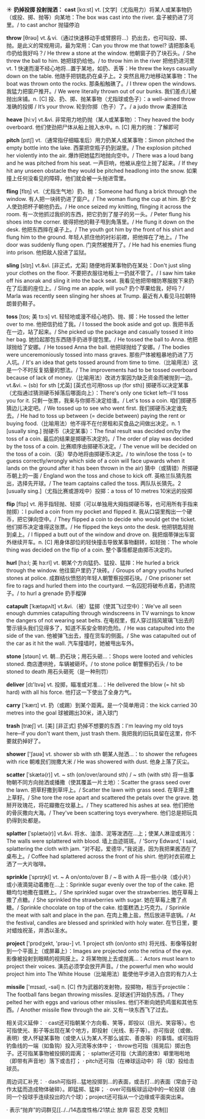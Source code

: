 ☀ <span class="category">**扔掉投掷 投射抛洒：**</span>
<span class="vocabulary">**cast**</span> [kɑːst] 
<span class="definition">vt. [文学]（尤指用力）将某人或某事物扔（或投、掷、抛等）向某地：</span>The box was cast into the river. 盒子被扔进了河里。/ to cast anchor 抛锚停泊

<span class="vocabulary">**throw**</span> [θrəʊ] 
<span class="definition">vt.＆vi.（通过快速移动手或臂膀将…）扔出去，也可叫投、掷、抛。是此义的常规用词，最为常用：</span>Can you throw me that towel? 请把那条毛巾扔给我好吗？/ He threw a stone at the window. 他朝窗子扔了块石头。/ She threw the ball to him. 她把球扔给他。/ to throw him in the river 把他扔进河里 <span class="definition">vt. 1 快速而漫不经心地将…置于某地，如扔、丢等：</span>He threw the keys casually down on the table. 他随手把钥匙扔在桌子上。<span class="definition">2 突然且用力地移动某事物：</span>The boat was thrown onto the rocks. 那条船触礁了。/ I threw open the windows. 我猛力把窗户推开。/ We were literally thrown out of our bunks. 我们差点儿被抛出床铺。<span class="definition">n. [C] 投、扔、掷、抛某事物（尤指球或色子）：</span>a well-aimed throw 准确的投掷 / It’s your throw. 轮到你掷（色子）了。/ a judo throw 柔道摔法
                       
<span class="vocabulary">**heave**</span> [hi:v]
<span class="definition">vt.&vi. 非常用力地扔抛（某人或某事物）：</span>They heaved the body overboard. 他们使劲把尸体从船上抛入水中。<span class="definition">n. [C] 用力的抛：</span>了解即可

<span class="vocabulary">**pitch**</span> [pɪtʃ]
<span class="definition">vt.（通常指仔细瞄准后）用力扔某人或某事物：</span>Simon pitched the empty bottle into the lake. 西蒙把空瓶子扔到湖里。/ The explosion pitched her violently into the air. 爆炸把她猛烈地抛向空中。/ There was a loud bang and he was pitched from his seat. 一声巨响，他被从座位上抛了起来。/ If they hit any unseen obstacle they would be pitched headlong into the snow. 如果撞上任何没看见的障碍，他们就会被一头抛进雪里。          

<span class="vocabulary">**fling**</span> [flɪŋ]
<span class="definition">vt.（尤指生气地）扔、抛：</span>Someone had flung a brick through the window. 有人把一块砖扔进了窗户。/ The woman flung the cup at him. 那个女人使劲把杯子朝他扔去。/ He once seized my knitting, flinging it across the room. 有一次他抓过我织的东西，把它扔到了屋子的另一头。/ Peter flung his shoes into the corner. 彼得把他的鞋子甩到角落里。/ He flung it down on the desk. 他把东西摔在桌子上。/ The youth got him by the front of his shirt and flung him to the ground. 年轻人抓住他的衬衫前襟，把他摔在了地上。/ The door was suddenly flung open. 门突然被推开了。/ He had his enemies flung into prison. 他把敌人投进了监狱。
           
<span class="vocabulary">**sling**</span> [slɪŋ]
<span class="definition">vt.&vi. [非正式，尤英] 随便地将某事物扔在某处：</span>Don't just sling your clothes on the floor. 不要把衣服往地板上一扔就不管了。/ I saw him take off his anorak and sling it into the back seat. 我看见他把带帽防寒服脱下来扔在了后面的座位上。/ Sling me an apple, will you? 扔个苹果给我，好吗？/ Marla was recently seen slinging her shoes at Trump. 最近有人看见马拉朝特朗普扔鞋子。           

<span class="vocabulary">**toss**</span> [tɒs; 美 tɔ:s]
<span class="definition">vt. 轻轻地或漫不经心地扔、抛、掷：</span>He tossed the letter over to me. 他把信扔给了我。/ I tossed the book aside and got up. 我把书丢在一边，站了起来。/ She picked up the package and casually tossed it into her bag. 她捡起那包东西随手扔进手提包里。/ He tossed the ball to Anna. 他把球抛给了安娜。/ He tossed Anna the ball. 他把球抛给了安娜。/ The bodies were unceremoniously tossed into mass graves. 那些尸体被粗暴地扔进了万人坑。/ It's an idea that gets tossed around from time to time.（比喻用法）这是一个不时反复掂量的想法。/ The improvements had to be tossed overboard because of lack of money.（比喻用法）改进方案因为缺乏资金而被抛到一边。<span class="definition">vt.&vi. ~ (sb) for sth [尤英] [英式也可用toss up (for sth)] 掷硬币以决定某事（尤指通过猜测硬币掉落后哪面向上）：</span>There's only one ticket left─I'll toss you for it. 只剩一张票，我来与你掷币决定给谁。/ Let's toss a coin. 咱们掷硬币猜边儿决定吧。/ We tossed up to see who went first. 我们掷硬币决定谁先去。/ He had to toss up between (= decide between) paying the rent or buying food.（比喻用法）他不得不在付房租和买食品之间做出决定。<span class="definition">n. 1 [usually sing.] 抛硬币（决定某事）：</span>The final result was decided on/by the toss of a coin. 最后的结果是掷硬币决定的。/ The order of play was decided by the toss of a coin. 比赛顺序由掷硬币决定。/ The venue will be decided on the toss of a coin.（英）举办地将由掷硬币决定。/ to win/lose the toss (= to guess correctly/wrongly which side of a coin will face upwards when it lands on the ground after it has been thrown in the air) 猜中（或猜错）所掷硬币朝上的一面 / England won the toss and chose to kick off. 英格兰队猜先胜出，选择先开球。/ The team captains called the toss. 两队队长猜先。<span class="definition">2 [usually sing.]（尤指比赛或游戏中）投掷：</span>a toss of 10 metres 10米远的投掷
           
<span class="vocabulary">**flip**</span> [flɪp]
<span class="definition">vt. 用手指轻抛、轻掷（可以单独用大拇指掷硬币等，也可用所有手指来抛掷）：</span>I pulled a coin from my pocket and flipped it. 我从口袋里掏出一个硬币，把它弹向空中。/ They flipped a coin to decide who would get the ticket. 他们掷币决定谁得这张票。/ He flipped the keys onto the desk. 他把钥匙轻抛到桌上。/ I flipped a butt out of the window and drove on. 我把烟蒂弹出车窗外继续开车。<span class="definition">n. [C] 用身体部位的轻快撞击导致某事物翻转，如轻抛：</span>The whole thing was decided on the flip of a coin. 整个事情都是由掷币决定的。

<span class="vocabulary">**hurl**</span> [hɜ:l; 美 hɜ:rl]
<span class="definition">vt. 朝某个方向猛扔、猛投、猛摔：</span>He hurled a brick through the window. 他往窗户里扔了块砖。/ Groups of angry youths hurled stones at police. 成群结伙愤怒的年轻人朝警察投掷石块。/ One prisoner set fire to rags and hurled them into the courtyard. 一名囚犯将破布点着，扔进院子。/ to hurl a grenade 扔手榴弹
           
<span class="vocabulary">**catapult**</span> [ˈkætəpʌlt]
<span class="definition">vt.&vi.（被）猛掷（使其飞过空中）：</span>We've all seen enough dummies catapulting through windscreens in TV warnings to know the dangers of not wearing seat belts. 在电视里，假人穿过挡风玻璃飞出去的警示镜头我们见得多了，知道不系安全带的危险。/ He was catapulted into the side of the van. 他被弹飞出去，撞在货车的侧面。/ She was catapulted out of the car as it hit the wall. 汽车撞墙时，她被甩出车外。

<span class="vocabulary">**stone**</span> [stəʊn] 
<span class="definition">vt. 朝…扔石块；用石头砸…：</span>Shops were looted and vehicles stoned. 商店遭哄抢，车辆被砸坏。/ to stone police 朝警察扔石头 / to be stoned to death 用石头砸死（是一种刑罚）

<span class="vocabulary">**deliver**</span> [dɪ'lɪvə] 
<span class="definition">vt. 投掷，瞄准或对准…：</span>He delivered the blow (= hit sb hard) with all his force. 他打这一下使出了全身力气。

<span class="vocabulary">**carry**</span> ['kærɪ] 
<span class="definition">vt. 扔（或踢）到某个距离。是一个简单用词：</span>the kick carried 30 metres into the goal 球被踢出30米，进入球门
           
<span class="vocabulary">**trash**</span> [træʃ]
<span class="definition">vt. [美] [非正式] 扔掉不想要的东西：</span>I'm leaving my old toys here─if you don't want them, just trash them. 我把我的旧玩具留在这里，你不要就扔掉好了。

<span class="vocabulary">**shower**</span> ['ʃaʊə] 
<span class="definition">vt. shower sb with sth 朝某人抛洒…：</span>to shower the refugees with rice 朝难民们抛撒大米 / He was showered with dust. 他身上落了灰尘。
           
<span class="vocabulary">**scatter**</span> [ˈskætə(r)]
<span class="definition">vt. ~ sth (on/over/around sth) / ~ sth (with sth) 将一些事物朝不同方向抛洒或播撒（使其覆盖一片土地）：</span>Scatter the grass seed over the lawn. 把草籽撒到草坪上。/ Scatter the lawn with grass seed. 在草坪上撒上草籽。/ She tore the rose apart and scattered the petals over the grave. 她掰开玫瑰花，将花瓣撒在坟墓上。/ They scattered his ashes at sea. 他们把他的骨灰撒向大海。/ They've been scattering toys everywhere. 他们总是把玩具扔得到处都是。
           
<span class="vocabulary">**splatter**</span> [ˈsplætə(r)]
<span class="definition">vt.&vi. 将水、油漆、泥等泼洒在…上；使某人淋湿或溅污：</span>The walls were splattered with blood. 墙上血迹斑斑。/ 'Sorry Edward,' I said, splattering the cloth with jam. “对不起，爱德华，”我说道，因为我把果酱洒在了桌布上。/ Coffee had splattered across the front of his shirt. 他的衬衣前襟上洒了一大片咖啡。
           
<span class="vocabulary">**sprinkle**</span> [ˈsprɪŋkl]
<span class="definition">vt. ~ A on/onto/over B / ~ B with A 将一些小块（或小片）或小液滴晃动着撒在…上：</span>Sprinkle sugar evenly over the top of the cake. 把糖均匀地撒在蛋糕上。/ She sprinkled sugar over the strawberries. 她在草莓上撒了点糖。/ She sprinkled the strawberries with sugar. 她在草莓上撒了点糖。/ Sprinkle chocolate on top of the cake. 给蛋糕洒上巧克力。/ Sprinkle the meat with salt and place in the pan. 在肉上撒上盐，然后放进平底锅。/ At the festival, candles are blessed and sprinkled with holy water. 在节日里，要对蜡烛祝圣，并洒以圣水。

<span class="vocabulary">**project**</span> ['prɒdʒekt, 'prəʊ-] 
<span class="definition">vt. 1 project sth (on/onto sth) 将光线、影像等投射到一个平面上（或屏幕上）：</span>Images are projected onto the retina of the eye. 影像被投射到眼睛的视网膜上。<span class="definition">2 将某物抛上去或抛离…：</span>Actors must learn to project their voices. 演员必须学会放开声音。/ the powerful men who would project him into The White House（比喻用法）能使他平步进入白宫的有力人士

<span class="vocabulary">**missile**</span> ['mɪsaɪl, -səl] 
<span class="definition">n. [C] 作为武器的发射物，投掷物，相当于projectile：</span>The football fans began throwing missiles. 足球迷们开始扔东西。/ They pelted her with eggs and various other missiles. 他们不断向她扔鸡蛋和其他东西。/ Another missile flew through the air. 又有一块东西飞了过去。

相关词义延伸：
· cast还可指朝某个方向看、笑等，即投以（目光、笑容等）。也可指使光、影子等出现在某个地方，即投射（光线、影子等）。亦可指说（或做、表明）使人怀疑某事物（或使人认为某人不那么诚实、善良等）的事情。或可指将钓鱼线的一端（如鱼钩）投入河流等水体中；
· throw也可指（摇晃后）掷出色子。还可指某事物被投掷的距离；
· splatter还可指（大滴的液体）噼里啪啦地（即带有声音地）落下或击打；
· pitch还可指（在棒球运动中）将（球）投给击球员。

周边词汇补充：
· dash可指将…猛地投掷到…的表面，或击打…的表面（常由于动作太猛而造成物体破碎）。即猛掷、猛摔；
· over可指板球运动中的一轮投球（由同一个投球手连续投出的六个球）；project还可指从一个边缘或平面突出来。

· 表示“抛弃”的词群见[[../../14态度性格/21禁止 放弃 容忍 忍受 克制]]